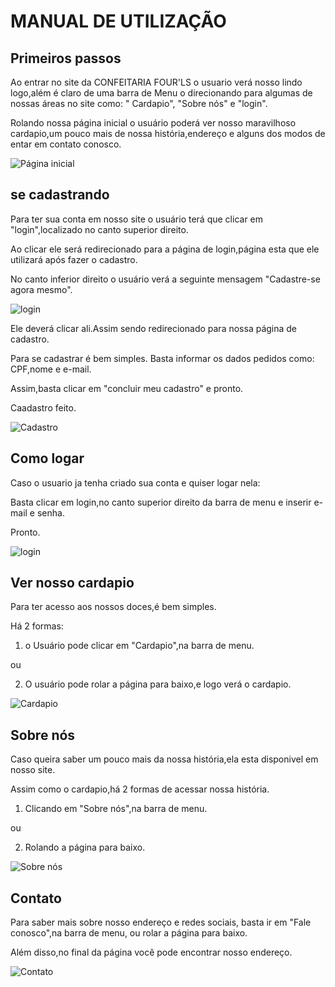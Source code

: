 
# MANUAL DE UTILIZAÇÃO 

## Primeiros passos

Ao entrar no site da CONFEITARIA FOUR'LS o usuario verá nosso lindo logo,além é claro de uma barra de Menu o direcionando para algumas de nossas áreas no site como: " Cardapio", "Sobre nós" e "login".

Rolando nossa página inicial o usuário poderá ver nosso maravilhoso cardapio,um pouco mais de nossa história,endereço e alguns dos modos de entar em contato conosco.

![Página inicial](../prints/tela-inicio.png)


## se cadastrando

Para ter sua conta em nosso site o usuário terá que clicar em "login",localizado no canto superior direito.

Ao clicar ele será redirecionado para a página de login,página esta que ele utilizará após fazer o cadastro.

No canto inferior direito o usuário verá a seguinte mensagem "Cadastre-se agora mesmo".

![login](../prints/login.png)

Ele deverá clicar ali.Assim sendo redirecionado para nossa página de cadastro.

Para se cadastrar é bem simples. Basta informar os dados pedidos como: CPF,nome e e-mail.

Assim,basta clicar em "concluir meu cadastro" e pronto.

Caadastro feito.

![Cadastro](../prints/Cadastro.png)

## Como logar

Caso o usuario ja tenha criado sua conta e quiser logar nela:

Basta clicar em login,no canto superior direito da barra de menu e inserir e-mail e senha.

Pronto.

![login](../prints/login.png)

## Ver nosso cardapio

Para ter acesso aos nossos doces,é bem simples.

Há 2 formas:

1. o Usuário pode clicar em "Cardapio",na barra de menu.

ou

2. O usuário pode rolar a página para baixo,e logo verá o cardapio.

![Cardapio]()

## Sobre nós

Caso queira saber um pouco mais da nossa história,ela esta disponivel em nosso site.

Assim como o cardapio,há 2 formas de acessar nossa história.

1. Clicando em "Sobre nós",na barra de menu.

ou

2. Rolando a página para baixo.

![Sobre nós](../prints/Sobre-nos.png) 

## Contato 

Para saber mais sobre nosso endereço e redes sociais, basta ir em "Fale conosco",na barra de menu, ou rolar a página para baixo.

Além disso,no final da página você pode encontrar nosso endereço.

![Contato](../prints/contato.png)